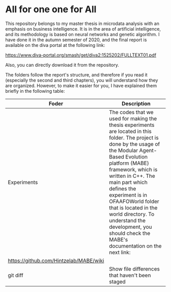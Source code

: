 # All for one one for All

This repository belongs to my master thesis in microdata analysis with an emphasis on business intelligence. It is in the area of artificial intelligence, and its methodology is based on neural networks and genetic algorithm. I have done it in the autumn semester of 2020, and the final report is available on the diva portal at the following link:

https://www.diva-portal.org/smash/get/diva2:1525202/FULLTEXT01.pdf

Also, you can directly download it from the repository.

The folders follow the report's structure, and therefore if you read it (especially the second and third chapters), you will understand how they are organized. However, to make it easier for you, I have explained them briefly in the following table:


| Foder | Description |
| --- | --- |
| Experiments | The codes that we used for making the thesis experiments are located in this folder. The project is done by the usage of the Modular Agent-Based Evolution platform (MABE) framework, which is written in C++. The main part which defines the experiment is in OFAAFOWorld folder that is located in the world directory. To understand the development, you should check the MABE's documentation on the next link:
https://github.com/Hintzelab/MABE/wiki |
| git diff | Show file differences that haven't been staged |

